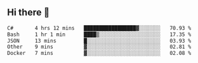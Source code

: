## Hi there 👋

<!--START_SECTION:waka-->

```txt
C#       4 hrs 12 mins   █████████████████▓░░░░░░░   70.93 %
Bash     1 hr 1 min      ████▒░░░░░░░░░░░░░░░░░░░░   17.35 %
JSON     13 mins         █░░░░░░░░░░░░░░░░░░░░░░░░   03.93 %
Other    9 mins          ▓░░░░░░░░░░░░░░░░░░░░░░░░   02.81 %
Docker   7 mins          ▓░░░░░░░░░░░░░░░░░░░░░░░░   02.08 %
```

<!--END_SECTION:waka-->

<!--
**elpenor23/elpenor23** is a ✨ _special_ ✨ repository because its `README.md` (this file) appears on your GitHub profile.

Here are some ideas to get you started:

- 🔭 I’m currently working on ...
- 🌱 I’m currently learning ...
- 👯 I’m looking to collaborate on ...
- 🤔 I’m looking for help with ...
- 💬 Ask me about ...
- 📫 How to reach me: ...
- 😄 Pronouns: ...
- ⚡ Fun fact: ...
-->
